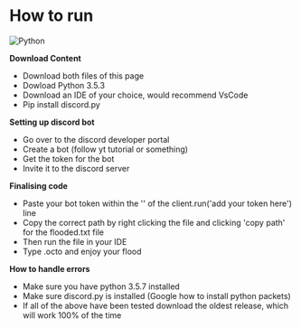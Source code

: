 # How to run

![Python](https://img.shields.io/badge/python-v3.6+-blue.svg)



**Download Content**
- Download both files of this page 
- Dowload Python 3.5.3
- Download an IDE of your choice, would recommend VsCode
- Pip install discord.py

**Setting up discord bot**
- Go over to the discord developer portal
- Create a bot (follow yt tutorial or something)
- Get the token for the bot
- Invite it to the discord server

**Finalising code**
- Paste your bot token within the '' of the client.run('add your token here') line
- Copy the correct path by right clicking the file and clicking 'copy path' for the flooded.txt file 
- Then run the file in your IDE
- Type .octo and enjoy your flood      

**How to handle errors**
- Make sure you have python 3.5.7 installed
- Make sure discord.py is installed (Google how to install python packets)
- If all of the above have been tested download the oldest release, which will work 100% of the time
